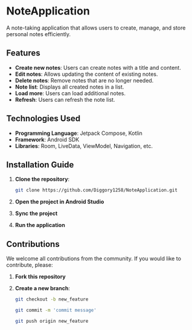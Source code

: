 # NoteApplication

A note-taking application that allows users to create, manage, and store personal notes efficiently.

## Features
- **Create new notes**: Users can create notes with a title and content.
- **Edit notes**: Allows updating the content of existing notes.
- **Delete notes**: Remove notes that are no longer needed.
- **Note list**: Displays all created notes in a list.
- **Load more**: Users can load additional notes.
- **Refresh**: Users can refresh the note list.

## Technologies Used

- **Programming Language**: Jetpack Compose, Kotlin
- **Framework**: Android SDK
- **Libraries**: Room, LiveData, ViewModel, Navigation, etc.

## Installation Guide

1. **Clone the repository**:

   ```bash
   git clone https://github.com/Diggory1258/NoteApplication.git
2. **Open the project in Android Studio**

3. **Sync the project**

4. **Run the application**

## Contributions
We welcome all contributions from the community. If you would like to contribute, please:

1. **Fork this repository**

2. **Create a new branch**:

   ```bash
   git checkout -b new_feature
   
   git commit -m 'commit message'
   
   git push origin new_feature
